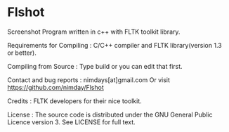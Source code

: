 # Flshot
Screenshot Program written in c++ with FLTK toolkit library.

Requirements for Compiling :
C/C++ compiler and FLTK library(version 1.3 or better).

Compiling from Source :
Type build or you can edit that first.

Contact and bug reports :
nimdays[at]gmail.com
Or visit 
https://github.com/nimday/Flshot

Credits :
FLTK developers for their nice toolkit.

License :
The source code is distributed under the GNU General Public Licence version 3.
See LICENSE for full text.
